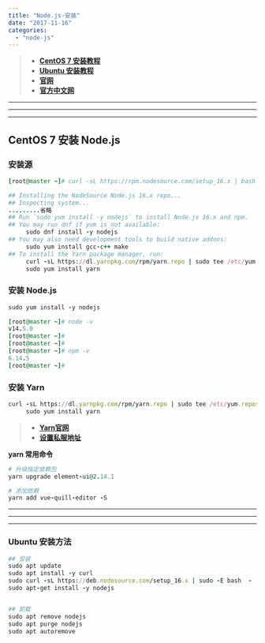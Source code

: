 ```yaml
---
title: "Node.js-安装"
date: "2017-11-16"
categories: 
  - "node-js"
---
```


> - **[CentOS 7 安装教程](https://github.com/nodesource/distributions/blob/master/README.md#installation-instructions-1 "CentOS 7 安装教程")**
> - **[Ubuntu 安装教程](https://github.com/nodesource/distributions/blob/master/README.md#installation-instructions "Ubuntu 安装教程")**
> - **[官网](https://nodejs.org/en/download/ "官网")**
> - **[官方中文网](http://nodejs.cn/download/ "官方中文网")**

* * *

* * *

* * *

## CentOS 7 安装 Node.js

### 安装源

```ruby
[root@master ~]# curl -sL https://rpm.nodesource.com/setup_16.x | bash -

## Installing the NodeSource Node.js 16.x repo...
## Inspecting system...
.........省略
## Run `sudo yum install -y nodejs` to install Node.js 16.x and npm.
## You may run dnf if yum is not available:
     sudo dnf install -y nodejs
## You may also need development tools to build native addons:
     sudo yum install gcc-c++ make
## To install the Yarn package manager, run:
     curl -sL https://dl.yarnpkg.com/rpm/yarn.repo | sudo tee /etc/yum.repos.d/yarn.repo
     sudo yum install yarn

```

### 安装 Node.js

```ruby
sudo yum install -y nodejs
```

```ruby
[root@master ~]# node -v
v14.5.0
[root@master ~]#
[root@master ~]#
[root@master ~]# npm -v
6.14.5
[root@master ~]#
```

### 安装 Yarn

```ruby
curl -sL https://dl.yarnpkg.com/rpm/yarn.repo | sudo tee /etc/yum.repos.d/yarn.repo
     sudo yum install yarn
```

> - **[Yarn官网](https://yarnpkg.com/zh-Hans/docs/install "Yarn官网")**
> - **[设置私服地址](http://www.dev-share.top/2021/05/31/node-js-%e5%b8%b8%e8%a7%81%e9%97%ae%e9%a2%98/ "设置私服地址")**

**yarn 常用命令**

```ruby
# 升级指定依赖包
yarn upgrade element-ui@2.14.1

# 添加依赖
yarn add vue-quill-editor -S
```

* * *

* * *

* * *

### Ubuntu 安装方法

```ruby
## 安装
sudo apt update
sudo apt install -y curl
sudo curl -sL https://deb.nodesource.com/setup_16.x | sudo -E bash  -
sudo apt-get install -y nodejs


## 卸载
sudo apt remove nodejs
sudo apt purge nodejs
sudo apt autoremove

```
